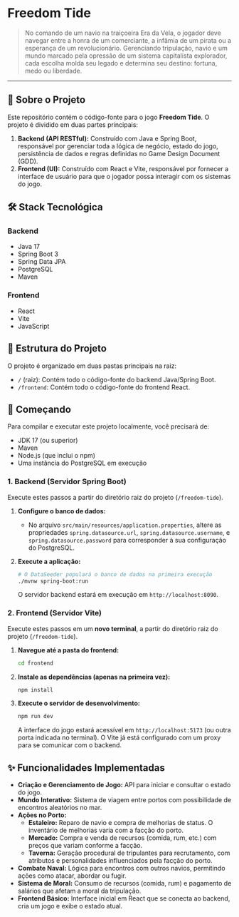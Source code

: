 # Freedom Tide

> No comando de um navio na traiçoeira Era da Vela, o jogador deve navegar entre a honra de um comerciante, a infâmia de um pirata ou a esperança de um revolucionário. Gerenciando tripulação, navio e um mundo marcado pela opressão de um sistema capitalista explorador, cada escolha molda seu legado e determina seu destino: fortuna, medo ou liberdade.

---

## 📖 Sobre o Projeto

Este repositório contém o código-fonte para o jogo **Freedom Tide**. O projeto é dividido em duas partes principais:

1.  **Backend (API RESTful):** Construído com Java e Spring Boot, responsável por gerenciar toda a lógica de negócio, estado do jogo, persistência de dados e regras definidas no Game Design Document (GDD).
2.  **Frontend (UI):** Construído com React e Vite, responsável por fornecer a interface de usuário para que o jogador possa interagir com os sistemas do jogo.

## 🛠️ Stack Tecnológica

### Backend
*   Java 17
*   Spring Boot 3
*   Spring Data JPA
*   PostgreSQL
*   Maven

### Frontend
*   React
*   Vite
*   JavaScript

## 📂 Estrutura do Projeto

O projeto é organizado em duas pastas principais na raiz:

*   `/` (raiz): Contém todo o código-fonte do backend Java/Spring Boot.
*   `/frontend`: Contém todo o código-fonte do frontend React.

## 🚀 Começando

Para compilar e executar este projeto localmente, você precisará de:

*   JDK 17 (ou superior)
*   Maven
*   Node.js (que inclui o npm)
*   Uma instância do PostgreSQL em execução

### 1. Backend (Servidor Spring Boot)

Execute estes passos a partir do diretório raiz do projeto (`/freedom-tide`).

1.  **Configure o banco de dados:**
    *   No arquivo `src/main/resources/application.properties`, altere as propriedades `spring.datasource.url`, `spring.datasource.username`, e `spring.datasource.password` para corresponder à sua configuração do PostgreSQL.

2.  **Execute a aplicação:**
    ```sh
    # O DataSeeder populará o banco de dados na primeira execução
    ./mvnw spring-boot:run
    ```
    O servidor backend estará em execução em `http://localhost:8090`.

### 2. Frontend (Servidor Vite)

Execute estes passos em um **novo terminal**, a partir do diretório raiz do projeto (`/freedom-tide`).

1.  **Navegue até a pasta do frontend:**
    ```sh
    cd frontend
    ```

2.  **Instale as dependências (apenas na primeira vez):**
    ```sh
    npm install
    ```

3.  **Execute o servidor de desenvolvimento:**
    ```sh
    npm run dev
    ```
    A interface do jogo estará acessível em `http://localhost:5173` (ou outra porta indicada no terminal). O Vite já está configurado com um proxy para se comunicar com o backend.

## ✨ Funcionalidades Implementadas

*   **Criação e Gerenciamento de Jogo:** API para iniciar e consultar o estado do jogo.
*   **Mundo Interativo:** Sistema de viagem entre portos com possibilidade de encontros aleatórios no mar.
*   **Ações no Porto:**
    *   **Estaleiro:** Reparo de navio e compra de melhorias de status. O inventário de melhorias varia com a facção do porto.
    *   **Mercado:** Compra e venda de recursos (comida, rum, etc.) com preços que variam conforme a facção.
    *   **Taverna:** Geração procedural de tripulantes para recrutamento, com atributos e personalidades influenciados pela facção do porto.
*   **Combate Naval:** Lógica para encontros com outros navios, permitindo ações como atacar, abordar ou fugir.
*   **Sistema de Moral:** Consumo de recursos (comida, rum) e pagamento de salários que afetam a moral da tripulação.
*   **Frontend Básico:** Interface inicial em React que se conecta ao backend, cria um jogo e exibe o estado atual.